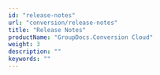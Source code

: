 ```yaml
---
id: "release-notes"
url: "conversion/release-notes"
title: "Release Notes"
productName: "GroupDocs.Conversion Cloud"
weight: 3
description: ""
keywords: ""
---
```

